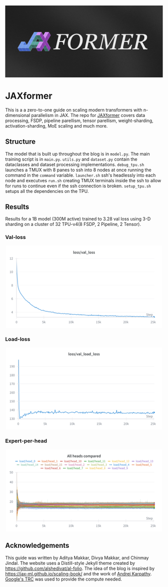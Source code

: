 ![banner](banner.png)

# JAXformer

This is a a zero-to-one guide on scaling modern transformers with n-dimensional parallelism in JAX. The repo for [JAXformer](jaxformer.com) covers data processing, FSDP, pipeline parellism, tensor parellism, weight-sharding, activation-sharding, MoE scaling and much more.

## Structure

The model that is built up throughout the blog is in `model.py`. The main training script is in `main.py`. `utils.py` and `dataset.py` contain the dataclasses and dataset processing implementations. `debug_tpu.sh` launches a TMUX with 8 panes to ssh into 8 nodes at once running the command in the `command` variable. `launcher.sh` ssh's headlessly into each node and executves `run.sh` creating TMUX terminals inside the ssh to allow for runs to continue even if the ssh connection is broken. `setup_tpu.sh` setups all the dependencies on the TPU.

## Results

Results for a 1B model (300M active) trained to 3.28 val loss using 3-D sharding on a cluster of 32 TPU-v4(8 FSDP, 2 Pipeline, 2 Tensor).

### Val-loss
<p align="center">
  <img src="https://raw.githubusercontent.com/divyamakkar0/Jaxformer/main/public/loss-val.png" alt="Validation Loss" width="500"/>
</p>

### Load-loss
<p align="center">
  <img src="https://raw.githubusercontent.com/divyamakkar0/Jaxformer/main/public/loss-load.png" alt="Load Loss" width="500"/>
</p>

### Expert-per-head
<p align="center">
  <img src="https://raw.githubusercontent.com/divyamakkar0/Jaxformer/main/public/experts.png" alt="Experts per Head" width="500"/>
</p>


## Acknowledgements

This guide was written by Aditya Makkar, Divya Makkar, and Chinmay Jindal. The website uses a Distill-style Jekyll theme created by https://github.com/alshedivat/al-folio. The idea of the blog is inspired by https://jax-ml.github.io/scaling-book/ and the work of [Andrej Karpathy](https://x.com/karpathy). [Google's TRC](https://sites.research.google/trc/about/) was used to provide the compute needed.
